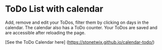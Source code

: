 # ToDo List with calendar

Add, remove and edit your ToDos, filter them by clicking on days in the calendar. The calendar also has a ToDo counter. Your ToDos are saved and are accessible after reloading the page.

[See the ToDo Calendar here] (https://stonetwix.github.io/calendar-todo/)